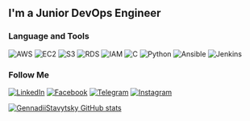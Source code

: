 

## I'm a  Junior DevOps Engineer

### Language and Tools
![AWS](https://img.shields.io/badge/-AWS-090909?style=for-the-badge&logo=AWS)
![EC2](https://img.shields.io/badge/-EC2-090909?style=for-the-badge&logo=EC2)
![S3](https://img.shields.io/badge/-S3-090909?style=for-the-badge&logo=S3)
![RDS](https://img.shields.io/badge/-RDS-090909?style=for-the-badge&logo=RDS)
![IAM](https://img.shields.io/badge/-IAM-090909?style=for-the-badge&logo=IAM)
![C](https://img.shields.io/badge/-C-090909?style=for-the-badge&logo=C) 
![Python](https://img.shields.io/badge/-Python-090909?style=for-the-badge&logo=Python)
![Ansible](https://img.shields.io/badge/-Ansible-090909?style=for-the-badge&logo=Ansible)
![Jenkins](https://img.shields.io/badge/-Jenkins-090909?style=for-the-badge&logo=Jenkins)
### Follow Me
[![LinkedIn](https://img.shields.io/badge/-LinkedIn-090909?style=for-the-badge&logo=linkedin&logoColor=007BB6)](https://www.linkedin.com/in/gennadii-stavytskyi-aa518a171/)
[![Facebook](https://img.shields.io/badge/-Facebook-090909?style=for-the-badge&logo=Facebook)](https://www.facebook.com/gennadii.stavytskyi)
[![Telegram](https://img.shields.io/badge/-Telegram-090909?style=for-the-badge&logo=Telegram)](https://t.me/stavytskyigennadii)
[![Instagram](https://img.shields.io/badge/-Instagram-090909?style=for-the-badge&logo=Instagram)](https://www.instagram.com/gennadiistavytskyi/)

[![GennadiiStavytsky GitHub stats](https://github-readme-stats.vercel.app/api?username=GennadiiStavytsky&show_icons=true&theme=tokyonight&hide=contribs,issues)](https://github.com/anuraghazra/github-readme-stats)